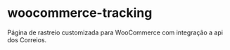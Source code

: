 # woocommerce-tracking

Página de rastreio customizada para WooCommerce com integração a api dos Correios.
